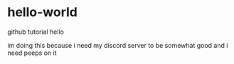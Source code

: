 # hello-world
github tutorial
hello

im doing this because i need my discord server to be somewhat good and i need peeps on it
